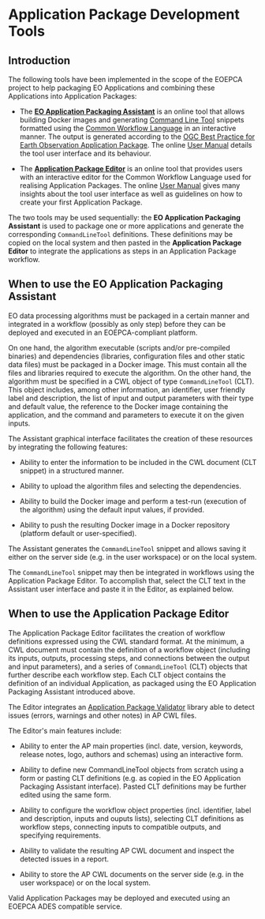 # Application Package Development Tools

## Introduction

The following tools have been implemented in the scope of the EOEPCA project to help packaging EO Applications and combining these Applications into Application Packages:

- The [**EO Application Packaging Assistant**](https://eoepca.readthedocs.io/projects/eo-app-packaging-assistant/en/latest/) is an online tool that allows building Docker images and generating [Command Line Tool](https://www.commonwl.org/v1.0/CommandLineTool.html) snippets formatted using the [Common Workflow Language](https://www.commonwl.org/) in an interactive manner. The output is generated according to the [OGC Best Practice for Earth Observation Application Package](https://docs.ogc.org/bp/20-089r1.html). The online [User Manual](https://eoepca.readthedocs.io/projects/eo-app-packaging-assistant/en/latest/user-manual/) details the tool user interface and its behaviour.

- The [**Application Package Editor**](https://eoepca.readthedocs.io/projects/eo-app-package-editor/en/latest/) is an online tool that provides users with an interactive editor for the Common Workflow Language used for realising Application Packages. The online [User Manual](https://eoepca.readthedocs.io/projects/eo-app-package-editor/en/latest/user-manual/) gives many insights about the tool user interface as well as guidelines on how to create your first Application Package.

The two tools may be used sequentially: the **EO Application Packaging Assistant** is used to package one or more applications and generate the corresponding `CommandLineTool` definitions. These definitions may be copied on the local system and then pasted in the **Application Package Editor** to integrate the applications as steps in an Application Package workflow.

## When to use the EO Application Packaging Assistant

EO data processing algorithms must be packaged in a certain manner and integrated in a workflow (possibly as only step) before they can be deployed and executed in an EOEPCA-compliant platform.

On one hand, the algorithm executable (scripts and/or pre-compiled binaries) and dependencies (libraries, configuration files and other static data files) must be packaged in a Docker image. This must contain all the files and libraries required to execute the algorithm.
On the other hand, the algorithm must be specified in a CWL object of type `CommandLineTool` (CLT). This object includes, among other information, an identifier, user friendly label and description, the list of input and output parameters with their type and default value, the reference to the Docker image containing the application, and the command and parameters to execute it on the given inputs.

The Assistant graphical interface facilitates the creation of these resources by integrating the following features:

- Ability to enter the information to be included in the CWL document (CLT snippet) in a structured manner.

- Ability to upload the algorithm files and selecting the dependencies.

- Ability to build the Docker image and perform a test-run (execution of the algorithm) using the default input values, if provided.

- Ability to push the resulting Docker image in a Docker repository (platform default or user-specified).

The Assistant generates the `CommandLineTool` snippet and allows saving it either on the server side (e.g. in the user workspace) or on the local system.

The `CommandLineTool` snippet may then be integrated in workflows using the Application Package Editor. To accomplish that, select the CLT text in the Assistant user interface and paste it in the Editor, as explained below.


## When to use the Application Package Editor

The Application Package Editor facilitates the creation of workflow definitions expressed using the CWL standard format. At the minimum, a CWL document must contain the definition of a workflow object (including its inputs, outputs, processing steps, and connections between the output and input parameters), and a series of `CommandLineTool` (CLT) objects that further describe each workflow step. Each CLT object contains the definition of an individual Application, as packaged using the EO Application Packaging Assistant introduced above.

The Editor integrates an [Application Package Validator](../application-package-validator/) library able to detect issues (errors, warnings and other notes) in AP CWL files.

The Editor's main features include:

- Ability to enter the AP main properties (incl. date, version, keywords, release notes, logo, authors and schemas) using an interactive form.

- Ability to define new CommandLineTool objects from scratch using a form or pasting CLT definitions (e.g. as copied in the EO Application Packaging Assistant interface). Pasted CLT definitions may be further edited using the same form.

- Ability to configure the workflow object properties (incl. identifier, label and description, inputs and ouputs lists), selecting CLT definitions as workflow steps, connecting inputs to compatible outputs, and specifying requirements.

- Ability to validate the resulting AP CWL document and inspect the detected issues in a report.

- Ability to store the AP CWL documents on the server side (e.g. in the user workspace) or on the local system.

Valid Application Packages may be deployed and executed using an EOEPCA ADES compatible service.
